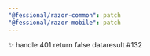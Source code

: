 ```yaml
---
"@fessional/razor-common": patch
"@fessional/razor-mobile": patch
---
```


✨ handle 401 return false dataresult #132
